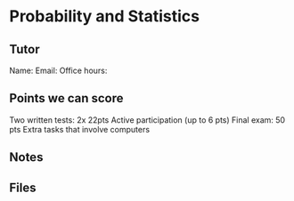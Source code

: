 
# Probability and Statistics
## Tutor
Name:
Email:
Office hours:

## Points we can score
Two written tests: 2x 22pts
Active participation (up to 6 pts)
Final exam: 50 pts
Extra tasks that involve computers

## Notes

## Files

